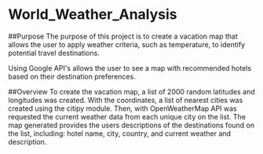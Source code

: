 # World_Weather_Analysis

##Purpose
The purpose of this project is to create a vacation map that allows the user to apply weather criteria, such as temperature, to identify potential travel destinations. 

Using Google API's allows the user to see a map with recommended hotels based on their destination preferences.

##Overview
To create the vacation map, a list of 2000 random latitudes and longitudes was created. With the coordinates, a list of nearest cities was created using the citipy module. Then, with OpenWeatherMap API was requested the current weather data from each unique city on the list. The map generated provides the users descriptions of the destinations found on the list, including: hotel name, city, country, and current weather and description.
